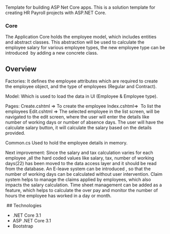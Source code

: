 Template for building ASP Net Core apps. This is a solution template for creating HR Payroll projects with ASP.NET Core.
### Core
The Application Core holds the employee model, which includes entities and abstract classes. This abstraction will be used to calculate the employee salary for various employee types, the new employee type can be introduced  by adding a new concrete class.
## Overview

Factories:
It defines the employee attributes which are required to create the employee object,
and the type of employees (Regular and Contract).

Model:
Which is used to load the data in UI (Employee & Employee type).

Pages:
Create.cshtml => To create the employee
Index.cshtml=>  To list the employees
Edit.cshtml => The selected employee in the list screen, will be navigated to the edit screen, where the user will enter the details like number of working days or number of absence days.
The user will have the calculate salary button, it will calculate the salary based on the details provided.

Common.cs 
Used to hold the employee details in memory.

Next improvement:
Since the salary and tax calculation varies for each employee ,all the hard coded values like salary, tax, number of working days(22) has been moved to the data access layer and it should be read from the database.
An E-leave system can be introduced , so that the number of working days can be calculated without user intervention.
Claim system helps to manage the claims applied by employees, which also impacts the salary calculation.
Time sheet management can be added as a feature, which helps to calculate the over pay and monitor the number of hours the employee has worked in a day or month.


 ## Technologies
* .NET Core 3.1
* ASP .NET Core 3.1
* Bootstrap

